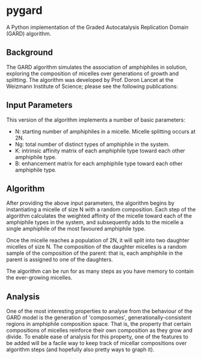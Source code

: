 # pygard
A Python implementation of the Graded Autocatalysis Replication Domain (GARD) algorithm.

## Background
The GARD algorithm simulates the association of amphiphiles in solution, exploring the
composition of micelles over generations of growth and splitting. The algorithm was 
developed by Prof. Doron Lancet at the Weizmann Institute of Science; please see the following
publications:


## Input Parameters
This version of the algorithm implements a number of basic parameters:
- N: starting number of amphiphiles in a micelle. Micelle splitting occurs at 2N.
- Ng: total number of distinct types of amphiphile in the system.
- K: intrinsic affinity matrix of each amphiphile type toward each other amphiphile type.
- B: enhancement matrix for each amphiphile type toward each other amphiphile type.


## Algorithm
After providing the above input parameters, the algorithm begins by instantiating 
a micelle of size N with a random composition. Each step of the algorithm calculates
the weighted affinity of the micelle toward each of the amphiphile types in the system,
and subsequently adds to the micelle a single amphiphile of the most favoured amphiphile type.

Once the micelle reaches a population of 2N, it will split into two daughter micelles of size N.
The composition of the daughter micelles is a random sample of the composition of the parent:
that is, each amphiphile in the parent is assigned to one of the daughters.

The algorithm can be run for as many steps as you have memory to contain the ever-growing micelles.

## Analysis
One of the most interesting properties to analyse from the behaviour of the GARD model is
the generation of 'composomes', generationally-consistent regions in amphiphile composition space.
That is, the property that certain compositions of micelles reinforce their own composition as they
grow and divide. To enable ease of analysis for this property, one of the features to be added
will be a facile way to keep track of micellar compositions over algorithm steps (and hopefully
also pretty ways to graph it).